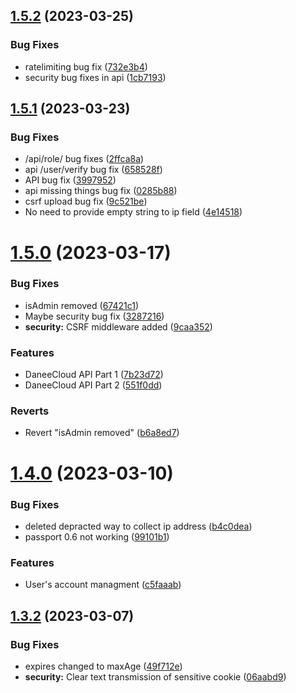 ## [1.5.2](https://github.com/DaneeSkripter/DaneeCloud/compare/v1.5.1...v1.5.2) (2023-03-25)


### Bug Fixes

* ratelimiting bug fix ([732e3b4](https://github.com/DaneeSkripter/DaneeCloud/commit/732e3b40add478765cc09f2585aea825f39b2e78))
* security bug fixes in api ([1cb7193](https://github.com/DaneeSkripter/DaneeCloud/commit/1cb71931a9f24d9327b489a9d1795cd6afec6dc5))



## [1.5.1](https://github.com/DaneeSkripter/DaneeCloud/compare/v1.5.0...v1.5.1) (2023-03-23)


### Bug Fixes

* /api/role/ bug fixes ([2ffca8a](https://github.com/DaneeSkripter/DaneeCloud/commit/2ffca8a745bf5d37a5d6c18acb5b58a390397c16))
* api /user/verify bug fix ([658528f](https://github.com/DaneeSkripter/DaneeCloud/commit/658528fe02bd6e15ecd421ff78e7a97932870f8c))
* API bug fix ([3997952](https://github.com/DaneeSkripter/DaneeCloud/commit/3997952bfa0edfb9028d076aa4efbc2fd6558b70))
* api missing things bug fix ([0285b88](https://github.com/DaneeSkripter/DaneeCloud/commit/0285b88b9b7f49f4591696629adcfb7383c7fc2d))
* csrf upload bug fix ([9c521be](https://github.com/DaneeSkripter/DaneeCloud/commit/9c521be9416ce5244cf2b40970ff59c0388973e2))
* No need to provide empty string to ip field ([4e14518](https://github.com/DaneeSkripter/DaneeCloud/commit/4e14518ea168f72580231d58ecf9c31ca6f6bbe0))



# [1.5.0](https://github.com/DaneeSkripter/DaneeCloud/compare/v1.4.0...v1.5.0) (2023-03-17)


### Bug Fixes

* isAdmin removed ([67421c1](https://github.com/DaneeSkripter/DaneeCloud/commit/67421c195e146d62be41764faff0b75cf667a084))
* Maybe security bug fix ([3287216](https://github.com/DaneeSkripter/DaneeCloud/commit/3287216d36ef5d8047403c6a2b2bba4e94ff5183))
* **security:** CSRF middleware added ([9caa352](https://github.com/DaneeSkripter/DaneeCloud/commit/9caa352e21453574ceb7d74988afbb515577d1c1))


### Features

* DaneeCloud API Part 1 ([7b23d72](https://github.com/DaneeSkripter/DaneeCloud/commit/7b23d72deab50f92d2a757f3e14143823b4e1d56))
* DaneeCloud API Part 2 ([551f0dd](https://github.com/DaneeSkripter/DaneeCloud/commit/551f0ddbb2a2e23b990688542eb742d756ac87a3))


### Reverts

* Revert "isAdmin removed" ([b6a8ed7](https://github.com/DaneeSkripter/DaneeCloud/commit/b6a8ed7b679e60ad6566858285556be9ae4e6dd4))



# [1.4.0](https://github.com/DaneeSkripter/DaneeCloud/compare/v1.3.2...v1.4.0) (2023-03-10)


### Bug Fixes

* deleted depracted way to collect ip address ([b4c0dea](https://github.com/DaneeSkripter/DaneeCloud/commit/b4c0dea73dbbdf819b1e6d0cc1da1544df7f8c18))
* passport 0.6 not working ([99101b1](https://github.com/DaneeSkripter/DaneeCloud/commit/99101b1920859fa875725e7d2dd4611429c0dd34))


### Features

* User's account managment ([c5faaab](https://github.com/DaneeSkripter/DaneeCloud/commit/c5faaaba20550220b7e5f15f71d916e557523150))



## [1.3.2](https://github.com/DaneeSkripter/DaneeCloud/compare/v1.3.1...v1.3.2) (2023-03-07)


### Bug Fixes

* expires changed to maxAge ([49f712e](https://github.com/DaneeSkripter/DaneeCloud/commit/49f712e6e9a15be5ea27c0601b702d25614c0c29))
* **security:** Clear text transmission of sensitive cookie ([06aabd9](https://github.com/DaneeSkripter/DaneeCloud/commit/06aabd928885c5f137020f13a87f91c654306403))



